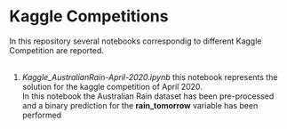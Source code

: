 # Kaggle Competitions
In this repository several notebooks correspondig to different Kaggle Competition are reported.<br>
<br>
1. *Kaggle_AustralianRain-April-2020.ipynb* this notebook represents the solution for the kaggle competition of April 2020.<br>
In this notebook the Australian Rain dataset has been pre-processed and a binary prediction for the **rain_tomorrow** variable has been performed

